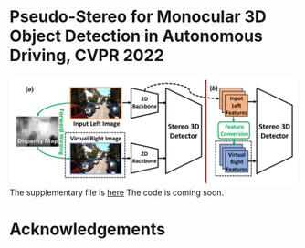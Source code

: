 # Pseudo-Stereo for Monocular 3D Object Detection in Autonomous Driving, CVPR 2022
![avatar](img/overview.png)
The supplementary file is [here](pdf/supplementary_file.pdf)
The code is coming soon.

# Acknowledgements
